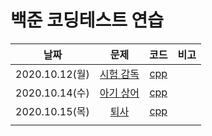# 백준 코딩테스트 연습



|      날짜      |                        문제                        |                             코드                             | 비고 |
| :------------: | :------------------------------------------------: | :----------------------------------------------------------: | :--: |
| 2020.10.12(월) | [시험 감독](https://www.acmicpc.net/problem/13458) | [cpp](https://github.com/oleeyoung520/coding_test_practice/blob/master/Baekjoon/_20.10.12(월)_시험_감독.cpp) |      |
| 2020.10.14(수) | [아기 상어](https://www.acmicpc.net/problem/16236) | [cpp](https://github.com/oleeyoung520/coding_test_practice/blob/master/Baekjoon/_20.10.14(수)_아기_상어.cpp) |      |
| 2020.10.15(목) |   [퇴사](https://www.acmicpc.net/problem/14501)    | [cpp](https://github.com/oleeyoung520/coding_test_practice/blob/master/Baekjoon/_20.10.15(목)_퇴사.cpp) |      |
|                |                                                    |                                                              |      |

